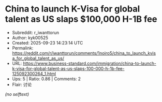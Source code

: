 # China to launch K-Visa for global talent as US slaps $100,000 H-1B fee

- Subreddit: r_iwanttorun
- Author: kyk00525
- Created: 2025-09-23 14:23:14 UTC
- Permalink: https://reddit.com/r/iwanttorun/comments/1noiro5/china_to_launch_kvisa_for_global_talent_as_us/
- URL: https://www.business-standard.com/immigration/china-to-launch-k-visa-for-global-talent-as-us-slaps-100-000-h-1b-fee-125092300264_1.html
- Ups: 5 | Ratio: 0.86 | Comments: 2
- Flair: 讨论

_(no selftext)_

